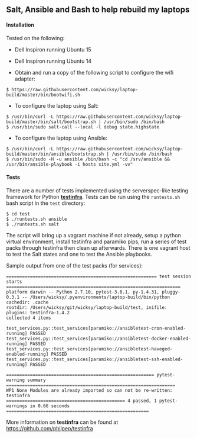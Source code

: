 ## Salt, Ansible and Bash to help rebuild my laptops

#### Installation

Tested on the following:

* Dell Inspiron running Ubuntu 15
* Dell Inspiron running Ubuntu 14

* Obtain and run a copy of the following script to configure the wifi adapter:

```
$ https://raw.githubusercontent.com/wicksy/laptop-build/master/bin/bootwifi.sh
```

* To configure the laptop using Salt:

```
$ /usr/bin/curl -L https://raw.githubusercontent.com/wicksy/laptop-build/master/bin/salt/bootstrap.sh | /usr/bin/sudo /bin/bash
$ /usr/bin/sudo salt-call --local -l debug state.highstate
```

* To configure the laptop using Ansible:

```
$ /usr/bin/curl -L https://raw.githubusercontent.com/wicksy/laptop-build/master/bin/ansible/bootstrap.sh | /usr/bin/sudo /bin/bash
$ /usr/bin/sudo -H -u ansible /bin/bash -c "cd /srv/ansible && /usr/bin/ansible-playbook -i hosts site.yml -vv"
```

#### Tests

There are a number of tests implemented using the serverspec-like testing framework for Python [**testinfra**](https://github.com/philpep/testinfra). Tests
can be run using the `runtests.sh` bash script in the `test` directory:

```
$ cd test
$ ./runtests.sh ansible
$ ./runtests.sh salt
```

The script will bring up a vagrant machine if not already, setup a python virtual environment, install testinfra and paramiko pips, run a series of test
packs through testinfra then clean up afterwards. There is one vagrant host to test the Salt states and one to test the Ansible playbooks.

Sample output from one of the test packs (for services):

```
========================================================= test session starts ==================================================================
platform darwin -- Python 2.7.10, pytest-3.0.1, py-1.4.31, pluggy-0.3.1 -- /Users/wicksy/.pyenvironments/laptop-build/bin/python
cachedir: .cache
rootdir: /Users/wicksy/git/wicksy/laptop-build/test, inifile:
plugins: testinfra-1.4.2
collected 4 items

test_services.py::test_services[paramiko://ansibletest-cron-enabled-running] PASSED
test_services.py::test_services[paramiko://ansibletest-docker-enabled-running] PASSED
test_services.py::test_services[paramiko://ansibletest-haveged-enabled-running] PASSED
test_services.py::test_services[paramiko://ansibletest-ssh-enabled-running] PASSED

======================================================== pytest-warning summary ================================================================
WP1 None Modules are already imported so can not be re-written: testinfra
============================================= 4 passed, 1 pytest-warnings in 0.66 seconds ======================================================
```

More information on **testinfra** can be found at https://github.com/philpep/testinfra


